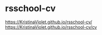 # rsschool-cv
https://KristinaViolet.github.io/rsschool-cv/
https://KristinaViolet.github.io/rsschool-cv/cv
